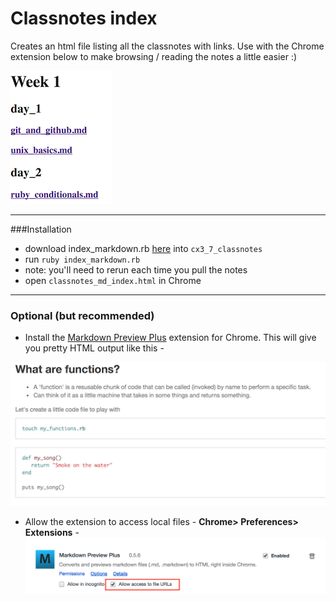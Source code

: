 # Classnotes index

Creates an html file listing all the classnotes with links. Use with the Chrome extension below to make browsing / reading the notes a little easier :)

![alt text](https://github.com/abazlinton/classnotes_md_index/blob/master/src/index.png "Index")

---
###Installation

- download index_markdown.rb [here](https://github.com/abazlinton/classnotes_md_index/releases/latest) into `cx3_7_classnotes`
- run `ruby index_markdown.rb`
- note: you'll need to rerun each time you pull the notes
- open `classnotes_md_index.html` in Chrome

---
### Optional (but recommended)
- Install the [Markdown Preview Plus](https://chrome.google.com/webstore/detail/markdown-preview-plus/febilkbfcbhebfnokafefeacimjdckgl) extension for Chrome. This will give you pretty HTML output like this -

![alt text](https://github.com/abazlinton/classnotes_md_index/blob/master/src/html_output.png "HTML output")
- Allow the extension to access local files - **Chrome> Preferences> Extensions** -
![alt text](https://github.com/abazlinton/classnotes_md_index/blob/master/src/local_files.png "Local files")

